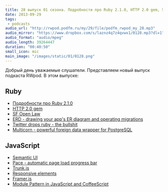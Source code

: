 ```yaml
---
title: 28 выпуск 01 сезона. Подробности про Ruby 2.1.0, HTTP 2.0 gem, Semantic UI, Framer.js и прочее
date: 2013-09-29
tags:
 - podcasts
audio_url: "http://rwpod.podfm.ru/my/29/file/podfm_rwpod_my_28.mp3"
audio_mirror: "https://www.dropbox.com/s/laznz4q7z4qvwx1/0128.mp3?dl=1"
audio_format: "audio/mpeg"
audio_length: 39264447
duration: "00:40:50"
small_icon: mic
main_image: "/images/static/01/0128.png"
---
```


Добрый день уважаемые слушатели. Представляем новый выпуск подкаста RWpod. В этом выпуске:

## Ruby

 - [Подробности про Ruby 2.1.0](http://rkh.im/ruby-2.1)
 - [HTTP 2.0 gem](https://github.com/igrigorik/http-2)
 - [SF Open Law](http://sfmoci.github.io/openlaw/)
 - [ERD - drawing your app's ER diagram and operating migrations](https://github.com/amatsuda/erd)
 - [Twitter drops ruby - the bullshit](http://carlosbecker.com/posts/twitter-drops-ruby-bullshit/)
 - [Multicorn - powerful foreign data wrapper for PostgreSQL](http://leopard.in.ua/2013/09/28/postgresql-multicorn/)

## JavaScript

 - [Semantic UI](http://semantic-ui.com/)
 - [Pace - automatic page load progress bar](http://github.hubspot.com/pace/docs/welcome/)
 - [Trunk.js](http://www.roblukedesign.com/trunk/trunk.html)
 - [Responsive elements](http://kumailht.com/responsive-elements/)
 - [Framer.js](http://www.framerjs.com/)
 - [Module Pattern in JavaScript and CoffeeScript](http://robots.thoughtbot.com/post/51801869159/module-pattern-in-javascript-and-coffeescript)

<!--more-->

